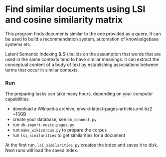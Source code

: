 
Find similar documents using LSI and cosine similarity matrix
=============================================================


This program finds documents similar to the one provided as a query.
It can be used to build a recommendation system, automation
of knowledgebase systems etc.


Latent Semantic Indexing (LSI) builds on the assumption that words that are used in the same
contexts tend to have similar meanings. It can extract the conceptual content of a body of text
by establishing associations between terms that occur in similar contexts.


### Run

The preparing tasks can take many hours, depending on your computer capabilities.

 - download a Wikipedia archive, enwiki-latest-pages-articles.xml.bz2 ~13GB
 - create your database, see `db_connect.py`
 - run `db-import-music-pages.py`
 - run `make_wikicorpus.py` to prepare the corpus
 - run `lsi_similarities` to get similarities for a document
 
At the first run, `lsi_similarities.py` creates the index and saves it to disk.  
Next runs will load the saved index.
